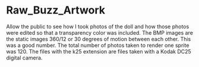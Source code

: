 # Raw_Buzz_Artwork
Allow the public to see how I took photos of the doll and how those photos were edited so that a transparency color was included.
The BMP images are the static images 360/12 or 30 degrees of motion between each other. This was a good number. The total number of photos taken to render one sprite was 120. The files with the k25 extension are files taken with a Kodak DC25 digital camera.

